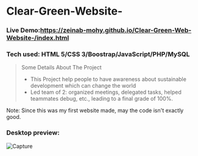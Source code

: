 # **Clear-Green-Website-**

### Live Demo:https://zeinab-mohy.github.io/Clear-Green-Web-Website-/index.html
### Tech used: HTML 5/CSS 3/Boostrap/JavaScript/PHP/MySQL

>Some Details About The Project
>
> + This Project help people to have awareness about sustainable development which can change the world
> + Led team of 2: organized meetings, delegated tasks, helped teammates debug, etc., leading to a final grade of 100%.

Note: Since this was my first website made, may the code isn't exactly good.

### Desktop preview:
![Capture](https://user-images.githubusercontent.com/95243799/210106383-6ed09800-abfc-4457-b0d2-17c7240b7b1d.PNG)
